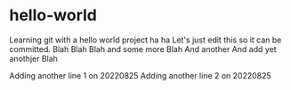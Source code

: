 # hello-world
Learning git with a hello world project ha ha
Let's just edit this so it can be committed.
Blah Blah Blah and some more Blah
And another
And add yet anothjer Blah

Adding another line 1 on 20220825
Adding another line 2 on 20220825
